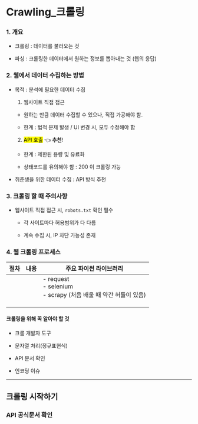 # Crawling_크롤링

### 1. 개요

- 크롤링 : 데이터를 불러오는 것

- 파싱 : 크롤링한 데이터에서 원하는 정보를 뽑아내는 것 (웹의 응답)

### 2. 웹에서 데이터 수집하는 방법

- 목적 : 분석에 필요한 데이터 수집
  
  1. 웹사이트 직접 접근
  - 원하는 만큼 데이터 수집할 수 있으나, 직접 가공해야 함.     
  
  - 한계 : 법적 문제 발생 / UI 변경 시, 모두 수정해야 함
  2. <mark>API 호출</mark> 👈 **추천**!
  - 한계 : 제한된 용량 및 유료화
  
  - 상태코드를 유의해야 함 : 200 이 크롤링 가능

- 취준생을 위한 데이터 수집 : API 방식 추천

### 3. 크롤링 할 때 주의사항

- 웹사이트 직접 접근 시, `robots.txt` 확인 필수
  
  - 각 사이트마다 허용범위가 다 다름
  
  - 계속 수집 시, IP 차단 가능성 존재

### 4. 웹 크롤링 프로세스

| 절차  | 내용  | 주요 파이썬 라이브러리                                              |
| --- | --- | --------------------------------------------------------- |
|     |     | - request<br/>- selenium<br/>- scrapy (처음 배울 때 약간 허들이 있음) |
|     |     |                                                           |
|     |     |                                                           |
|     |     |                                                           |

#### 크롤링을 위해 꼭 알아야 할 것

- 크롬 개발자 도구

- 문자열 처리(정규표현식)

- API 문서 확인

- 인코딩 이슈

---

## 크롤링 시작하기

### API 공식문서 확인
